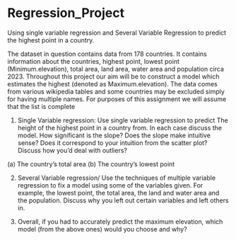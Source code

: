 # Regression_Project
Using single variable regression and Several Variable Regression to predict the highest point in a country.

The dataset in question contains data from 178 countries. It contains information about the countries,
highest point, lowest point (Minimum.elevation), total area, land area, water area and population circa
2023. Throughout this project our aim will be to construct a model which estimates the highest (denoted
as Maximum.elevation). The data comes from various wikipedia tables and some countries may be excluded
simply for having multiple names. For purposes of this assignment we will assume that the list is complete

1. Single Variable regression: Use single variable regression to predict The height of the highest point in
a country from. In each case discuss the model. How significant is the slope? Does the slope make
intuitive sense? Does it correspond to your intuition from the scatter plot? Discuss how you’d deal
with outliers?

(a) The country’s total area
(b) The country’s lowest point

2. Several Variable regression/ Use the techniques of multiple variable regression to fix a model using
some of the variables given. For example, the lowest point, the total area, the land and water area and
the population. Discuss why you left out certain variables and left others in.

3. Overall, if you had to accurately predict the maximum elevation, which model (from the above ones)
would you choose and why?

